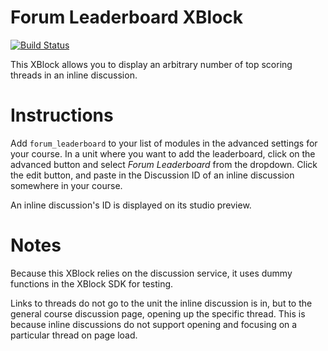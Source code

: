 # Forum Leaderboard XBlock

[![Build Status](https://travis-ci.org/open-craft/xblock-leaderboard.svg?branch=master)](https://travis-ci.org/open-craft/xblock-leaderboard)

This XBlock allows you to display an arbitrary number of top scoring threads in an inline discussion.

# Instructions

Add `forum_leaderboard` to your list of modules in the advanced settings for your course.
In a unit where you want to add the leaderboard, click on the advanced button and select *Forum Leaderboard*
from the dropdown. Click the edit button, and paste in the Discussion ID of an inline discussion somewhere in your
course.

An inline discussion's ID is displayed on its studio preview.

# Notes

Because this XBlock relies on the discussion service, it uses dummy functions in the XBlock SDK for testing.

Links to threads do not go to the unit the inline discussion is in, but to the general course discussion page,
opening up the specific thread. This is because inline discussions do not support opening and focusing on a particular
thread on page load.

